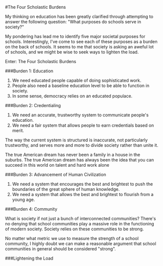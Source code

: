 #The Four Scholastic Burdens

My thinking on education has been greatly clarified through attempting to answer the following question: "What purposes do schools serve in society?"

My pondering has lead me to identify five major societal purposes for schools. Interestingly, I've come to see each of these purposes as a burden on the back of schools. It seems to me that society is asking an aweful lot of schools, and we might be wise to seek ways to lighten the load.

Enter: The Four Scholastic Burdens

###Burden 1: Education

1. We need educated people capable of doing sophisticated work.
2. People also need a baseline education level to be able to function in society.
3. In some sense, democracy relies on an educated populace.

###Burden 2: Credentialing

1. We need an accurate, trustworthy system to communicate people's education.
2. We need a fair system that allows people to earn credentials based on merit.

The way the current system is structured is inaccurate, not particularly trustworthy, and serves more and more to divide society rather than unite it. 

The true American dream has never been a family in a house in the suburbs. The true American dream has always been the idea that you can succeed in this world on talent and hard work alone

###Burden 3: Advancement of Human Civilization

1. We need a system that encourages the best and brightest to push the boundaries of the great sphere of human knowledge.
2. We need a system that allows the best and brightest to flourish from a young age.

###Burden 4: Community

What is society if not just a bunch of interconnected communities? There's no denying that school communities play a massive role in the functioning of modern society. Society relies on these communities to be strong.

No matter what metric we use to measure the strength of a school community, I highly doubt we can make a reasonable argument that school communities in general should be considered "strong". 

###Lightening the Load
